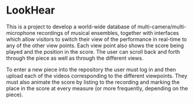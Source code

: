 # LookHear

This is a project to develop a world-wide database of multi-camera/multi-microphone recordings of musical ensembles,
together with interfaces which allow visitors to switch their view of the performance in real-time to any of the other
view points. Each view point also shows the score being played and the position in the score. The user can scroll back
and forth through the piece as well as through the different views.

To enter a new piece into the repository the user must log in and then upload each of the videos corresponding  to the
different viewpoints. They must also animate the score by listing to the recording and marking the place in the score
at every measure (or more frequently, depending on the piece).

